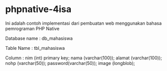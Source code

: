 # phpnative-4isa

Ini adalah contoh implementasi dari pembuatan web menggunakan bahasa pemrograman PHP Native

Database name : db_mahasiswa

Table Name : tbl_mahasiswa

Column : nim (int) primary key; 
         nama (varchar(100)); 
         alamat (varchar(100)); 
         nohp (varchar(50)); 
         password(varchar(50)); 
         image (longblob); 
